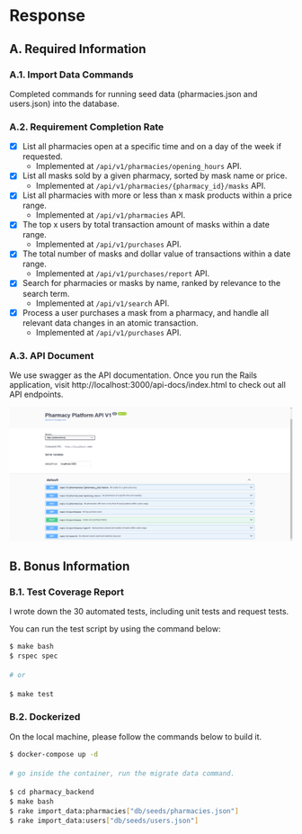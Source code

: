 # Response

## A. Required Information
### A.1. Import Data Commands

Completed commands for running seed data (pharmacies.json and users.json) into the database.

### A.2. Requirement Completion Rate
- [x] List all pharmacies open at a specific time and on a day of the week if requested.
  - Implemented at `/api/v1/pharmacies/opening_hours` API.
- [x] List all masks sold by a given pharmacy, sorted by mask name or price.
  - Implemented at `/api/v1/pharmacies/{pharmacy_id}/masks` API.
- [x] List all pharmacies with more or less than x mask products within a price range.
  - Implemented at `/api/v1/pharmacies` API.
- [x] The top x users by total transaction amount of masks within a date range.
  - Implemented at `/api/v1/purchases` API.
- [x] The total number of masks and dollar value of transactions within a date range.
  - Implemented at `/api/v1/purchases/report` API.
- [x] Search for pharmacies or masks by name, ranked by relevance to the search term.
  - Implemented at `/api/v1/search` API.
- [x] Process a user purchases a mask from a pharmacy, and handle all relevant data changes in an atomic transaction.
  - Implemented at `/api/v1/purchases` API.

### A.3. API Document

We use swagger as the API documentation. Once you run the Rails application, visit http://localhost:3000/api-docs/index.html to check out all API endpoints.

![Pharmacy API Doc](pharmacy_platform_api_doc.png)

## B. Bonus Information

### B.1. Test Coverage Report

I wrote down the 30 automated tests, including unit tests and request tests.

You can run the test script by using the command below:

```bash
$ make bash
$ rspec spec

# or

$ make test
```

### B.2. Dockerized
On the local machine, please follow the commands below to build it.

```bash
$ docker-compose up -d

# go inside the container, run the migrate data command.

$ cd pharmacy_backend
$ make bash
$ rake import_data:pharmacies["db/seeds/pharmacies.json"]
$ rake import_data:users["db/seeds/users.json"]
```
